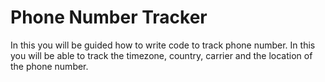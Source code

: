 # Phone Number Tracker
In this you will be guided how to write code to track phone number. In this you will be able to track the timezone, country, carrier and the location of the phone number.